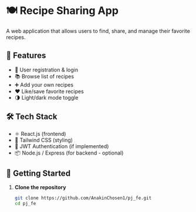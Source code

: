# 🍽️ Recipe Sharing App

A web application that allows users to find, share, and manage their favorite recipes.

## 🌟 Features

- 👤 User registration & login
- 📚 Browse list of recipes
- ➕ Add your own recipes
- ❤️ Like/save favorite recipes
- 🌗 Light/dark mode toggle

## 🛠 Tech Stack

- ⚛️ React.js (frontend)
- 💅 Tailwind CSS (styling)
- 🔐 JWT Authentication (if implemented)
- 📦 Node.js / Express (for backend - optional)

## 🚀 Getting Started

1. **Clone the repository**  
   ```bash
   git clone https://github.com/AnakinChosen1/pj_fe.git
   cd pj_fe
